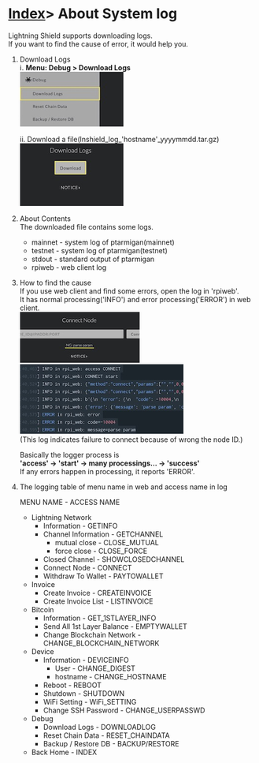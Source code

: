 # [Index](index.html)> About System log

Lightning Shield supports downloading logs.  
If you want to find the cause of error, it would help you.

1. Download Logs  
    ⅰ. **Menu: Debug > Download Logs**  
       ![log](images/log_01.jpg)

    ii. Download a file(lnshield_log_'hostname'_yyyymmdd.tar.gz)  
        ![log](images/log_02.jpg)

2. About Contents  
    The downloaded file contains some logs.  
     * mainnet - system log of ptarmigan(mainnet)
     * testnet - system log of ptarmigan(testnet)
     * stdout - standard output of ptarmigan
     * rpiweb - web client log

3. How to find the cause  
    If you use web client and find some errors, open the log in 'rpiweb'.  
    It has normal processing('INFO') and error processing('ERROR') in web client.  
    ![log](images/log_03.jpg)  
    ![log](images/log_04.jpg)  
    (This log indicates failure to connect because of wrong the node ID.)

    Basically the logger process is  
    **'access' -> 'start' -> many processings... -> 'success'**  
    If any errors happen in processing, it reports 'ERROR'.

4. The logging table of menu name in web and access name in log  

    MENU NAME - ACCESS NAME
    * Lightning Network
        * Information - GETINFO
        * Channel Information - GETCHANNEL
            * mutual close - CLOSE_MUTUAL
            * force close - CLOSE_FORCE
        * Closed Channel - SHOWCLOSEDCHANNEL
        * Connect Node - CONNECT
        * Withdraw To Wallet - PAYTOWALLET
    * Invoice
        * Create Invoice - CREATEINVOICE
        * Create Invoice List - LISTINVOICE
    * Bitcoin
        * Information - GET_1STLAYER_INFO
        * Send All 1st Layer Balance - EMPTYWALLET
        * Change Blockchain Network - CHANGE_BLOCKCHAIN_NETWORK
    * Device
        * Information - DEVICEINFO
            * User - CHANGE_DIGEST
            * hostname - CHANGE_HOSTNAME
        * Reboot - REBOOT
        * Shutdown - SHUTDOWN
        * WiFi Setting - WiFi_SETTING
        * Change SSH Password - CHANGE_USERPASSWD
    * Debug
        * Download Logs - DOWNLOADLOG
        * Reset Chain Data - RESET_CHAINDATA
        * Backup / Restore DB - BACKUP/RESTORE
    * Back Home - INDEX
